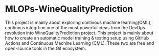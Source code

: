 # MLOPs-WineQualityPrediction


This project is mainly about exploring continous machine learning(CML), continous integrtion one of the most powerful ideas from the DevOps revolution into WineQualityPrediction project. 
This project is mainly about how to create an automatic model training & testing setup using GitHub Actions and Continuous Machine Learning (CML).
These two are free and open-source tools in the Git ecosystem. 

